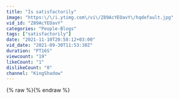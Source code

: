 ```yaml
---
title: "Is satisfactorily"
image: "https:\/\/i.ytimg.com\/vi\/Z89AcYEOavY\/hqdefault.jpg"
vid_id: "Z89AcYEOavY"
categories: "People-Blogs"
tags: ["satisfactorily"]
date: "2021-11-10T20:58:12+03:00"
vid_date: "2021-09-30T11:53:30Z"
duration: "PT16S"
viewcount: "19"
likeCount: "1"
dislikeCount: "0"
channel: "KingShadow"
---
```

{% raw %}{% endraw %}
